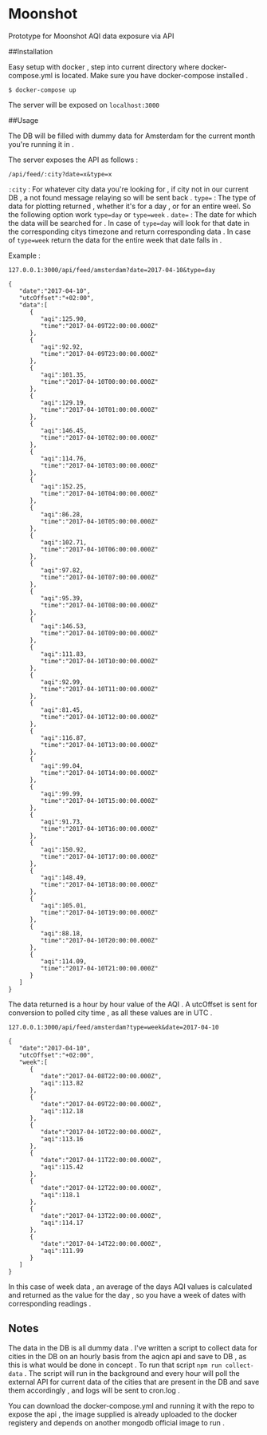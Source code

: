 # Moonshot
Prototype for Moonshot AQI data exposure via API

##Installation

Easy setup with docker , step into current directory where docker-compose.yml is located. 
Make sure you have docker-compose installed .

```
$ docker-compose up
```
The server will be exposed on `localhost:3000`

##Usage

The DB will be filled with dummy data for Amsterdam for the current month you're running it in .

The server exposes the API as follows :

```
/api/feed/:city?date=x&type=x
```
`:city` : For whatever city data you're looking for , if city not in our current DB , a not found message relaying so will be sent back .
`type=` : The type of data for plotting returned , whether it's for a day , or for an entire weel. So the following option work `type=day` or `type=week` .
`date=` : The date for which the data will be searched for . In case of `type=day` will look for that date in the corresponding citys timezone and return corresponding data . In case of `type=week` return the data for the entire week that date falls in .

Example :

```
127.0.0.1:3000/api/feed/amsterdam?date=2017-04-10&type=day
```

```
{  
   "date":"2017-04-10",
   "utcOffset":"+02:00",
   "data":[  
      {  
         "aqi":125.90,
         "time":"2017-04-09T22:00:00.000Z"
      },
      {  
         "aqi":92.92,
         "time":"2017-04-09T23:00:00.000Z"
      },
      {  
         "aqi":101.35,
         "time":"2017-04-10T00:00:00.000Z"
      },
      {  
         "aqi":129.19,
         "time":"2017-04-10T01:00:00.000Z"
      },
      {  
         "aqi":146.45,
         "time":"2017-04-10T02:00:00.000Z"
      },
      {  
         "aqi":114.76,
         "time":"2017-04-10T03:00:00.000Z"
      },
      {  
         "aqi":152.25,
         "time":"2017-04-10T04:00:00.000Z"
      },
      {  
         "aqi":86.28,
         "time":"2017-04-10T05:00:00.000Z"
      },
      {  
         "aqi":102.71,
         "time":"2017-04-10T06:00:00.000Z"
      },
      {  
         "aqi":97.82,
         "time":"2017-04-10T07:00:00.000Z"
      },
      {  
         "aqi":95.39,
         "time":"2017-04-10T08:00:00.000Z"
      },
      {  
         "aqi":146.53,
         "time":"2017-04-10T09:00:00.000Z"
      },
      {  
         "aqi":111.83,
         "time":"2017-04-10T10:00:00.000Z"
      },
      {  
         "aqi":92.99,
         "time":"2017-04-10T11:00:00.000Z"
      },
      {  
         "aqi":81.45,
         "time":"2017-04-10T12:00:00.000Z"
      },
      {  
         "aqi":116.87,
         "time":"2017-04-10T13:00:00.000Z"
      },
      {  
         "aqi":99.04,
         "time":"2017-04-10T14:00:00.000Z"
      },
      {  
         "aqi":99.99,
         "time":"2017-04-10T15:00:00.000Z"
      },
      {  
         "aqi":91.73,
         "time":"2017-04-10T16:00:00.000Z"
      },
      {  
         "aqi":150.92,
         "time":"2017-04-10T17:00:00.000Z"
      },
      {  
         "aqi":148.49,
         "time":"2017-04-10T18:00:00.000Z"
      },
      {  
         "aqi":105.01,
         "time":"2017-04-10T19:00:00.000Z"
      },
      {  
         "aqi":88.18,
         "time":"2017-04-10T20:00:00.000Z"
      },
      {  
         "aqi":114.09,
         "time":"2017-04-10T21:00:00.000Z"
      }
   ]
}

```

The data returned is a hour by hour value of the AQI . A utcOffset is sent for conversion to polled city time , as all these values are in UTC .

```
127.0.0.1:3000/api/feed/amsterdam?type=week&date=2017-04-10
```

```
{  
   "date":"2017-04-10",
   "utcOffset":"+02:00",
   "week":[  
      {  
         "date":"2017-04-08T22:00:00.000Z",
         "aqi":113.82
      },
      {  
         "date":"2017-04-09T22:00:00.000Z",
         "aqi":112.18
      },
      {  
         "date":"2017-04-10T22:00:00.000Z",
         "aqi":113.16
      },
      {  
         "date":"2017-04-11T22:00:00.000Z",
         "aqi":115.42
      },
      {  
         "date":"2017-04-12T22:00:00.000Z",
         "aqi":118.1
      },
      {  
         "date":"2017-04-13T22:00:00.000Z",
         "aqi":114.17
      },
      {  
         "date":"2017-04-14T22:00:00.000Z",
         "aqi":111.99
      }
   ]
}
```

In this case of week data , an average of the days AQI values is calculated and returned as the value for the day , so you have a week of dates with corresponding readings .

## Notes

The data in the DB is all dummy data . I've written a script to collect data for cities in the DB on an hourly basis from the aqicn api and save to DB , as this is what would be done in concept . To run that script `npm run collect-data` . The script will run in the background and every hour will poll the external API for current data of the cities that are present in the DB and save them accordingly , and logs will be sent to cron.log .

You can download the docker-compose.yml and running it with the repo to expose the api , the image supplied is already uploaded to the docker registery and depends on another mongodb official image to run .
